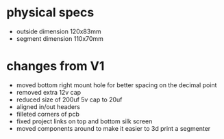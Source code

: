 # physical specs

* outside dimension 120x83mm
* segment dimension 110x70mm

# changes from V1

* moved bottom right mount hole for better spacing on the decimal point
* removed extra 12v cap
* reduced size of 200uf 5v cap to 20uf
* aligned in/out headers
* filleted corners of pcb
* fixed project links on top and bottom silk screen 
* moved components around to make it easier to 3d print a segmenter
